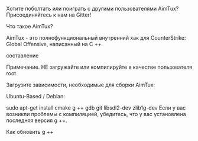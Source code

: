 
Хотите поболтать или поиграть с другими пользователями AimTux? Присоединяйтесь к нам на Gitter!

Что такое AimTux?

AimTux - это полнофункциональный внутренний хак для CounterStrike: Global Offensive, написанный на C ++.

составление

Примечание. НЕ загружайте или компилируйте в качестве пользователя root

Загрузите зависимости, необходимые для сборки AimTux:

Ubuntu-Based / Debian:

sudo apt-get install cmake g ++ gdb git libsdl2-dev zlib1g-dev
Если у вас возникли проблемы с компиляцией, убедитесь, что у вас установлена ​​последняя версия g ++.

Как обновить g ++
